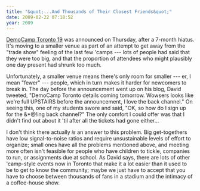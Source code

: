 ```yaml
---
title: "&quot;...And Thousands of Their Closest Friends&quot;"
date: 2009-02-22 07:18:52
year: 2009
---
```

<a href="http://davidcrow.ca/article/7086/democamp-toronto-19">DemoCamp Toronto 19</a> was announced on Thursday, after a 7-month hiatus.  It's moving to a smaller venue as part of an attempt to get away from the "trade show" feeling of the last few 'camps --- lots of people had said that they were too big, and that the proportion of attendees who might plausibly one day present had shrunk too much.

Unfortunately, a smaller venue means there's only room for smaller --- er, I mean "fewer" --- people, which in turn makes it harder for newcomers to break in.  The day before the announcement went up on his blog, David tweeted, "DemoCamp Toronto details coming tomorrow. Wowsers looks like we're full UPSTAIRS before the announcement, I love the back channel."  On seeing this, one of my students swore and said, "OK, so how do I sign up for the &amp;*@!ing back channel?" The only comfort I could offer was that I didn't find out about it 'til after all the tickets had gone either...

I don't think there actually <em>is</em> an answer to this problem. Big get-togethers have low signal-to-noise ratios and require unsustainable levels of effort to organize; small ones have all the problems mentioned above, and meeting more often isn't feasible for people who have children to tickle, companies to run, or assignments due at school.  As David says, there are lots of other 'camp-style events now in Toronto that make it a lot easier than it used to be to get to know the community; maybe we just have to accept that you have to choose between thousands of fans in a stadium and the intimacy of a coffee-house show.
